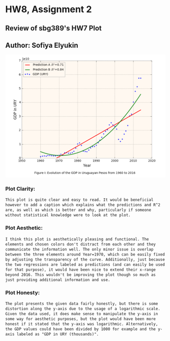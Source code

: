 # HW8, Assignment 2

## Review of sbg389's HW7 Plot
## Author: Sofiya Elyukin

![HW7_sbg389_plot](HW7_sbg389_plot.PNG?raw=true "Optional Title")

### Plot Clarity: 
    This plot is quite clear and easy to read. It would be beneficial however to add a caption which explains what the predictions and R^2 are, as well as which is better and why, particularly if someone without statistical knowledge were to look at the plot. 

### Plot Aesthetic:
    I think this plot is aesthetically pleasing and functional. The elements and chosen colors don't distract from each other and they communicate the information well. The only minor issue is overlap between the three elements around Year=1970, which can be easily fixed by adjusting the transparency of the curve. Additionally, just because the two regressions are labeled as predictions (and can easily be used for that purpose), it would have been nice to extend their x-range beyond 2016. This wouldn't be improving the plot though so much as just providing additional information and use.

### Plot Honesty:
    The plot presents the given data fairly honestly, but there is some distortion along the y-axis due to the usage of a logarithmic scale. Given the data used, it does make sense to manipulate the y-axis in some way for aesthetic purposes, but the plot would have been more honest if it stated that the y-axis was logarithmic. Alternatively, the GDP values could have been divided by 1000 for example and the y-axis labeled as "GDP in URY (thousands)".